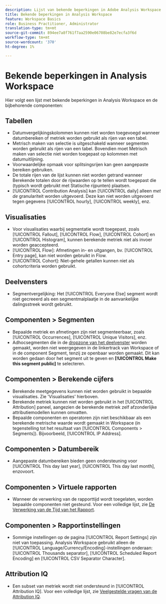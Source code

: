 ```yaml
---
description: Lijst van bekende beperkingen in Adobe Analysis Workspace en de bijbehorende onderdelen
title: Bekende beperkingen in Analysis Workspace
feature: Workspace Basics
role: Business Practitioner, Administrator
translation-type: tm+mt
source-git-commit: 894ee7a8f761f7aa2590e06708be82e7ecfa3f6d
workflow-type: tm+mt
source-wordcount: '370'
ht-degree: 1%

---
```



# Bekende beperkingen in Analysis Workspace

Hier volgt een lijst met bekende beperkingen in Analysis Workspace en de bijbehorende componenten:

## Tabellen

* Datumvergelijkingskolommen kunnen niet worden toegevoegd wanneer datumbereiken of metriek worden gebruikt als rijen van een tabel.
* Metrisch maken van selectie is uitgeschakeld wanneer segmenten worden gebruikt als rijen van een tabel. Bovendien moet Metrisch maken van selectie niet worden toegepast op kolommen met datumuitlijning.
* Voorwaardelijke opmaak voor splitsingsrijen kan geen aangepaste bereiken gebruiken.
* De totale rijen van de lijst kunnen niet worden getrand wanneer Berekende totalen door de rijwaarden op te tellen wordt toegepast die (typisch wordt gebruikt met Statische rijpunten) plaatsen.
* [!UICONTROL Contribution Analysis] kan  [!UICONTROL daily] alleen _met de_ granulariteit worden uitgevoerd. Deze kan niet worden uitgevoerd tegen gegevens [!UICONTROL hourly], [!UICONTROL weekly], enz.

## Visualisaties

* Voor visualisaties waarbij segmentatie wordt toegepast, zoals [!UICONTROL Fallout], [!UICONTROL Flow], [!UICONTROL Cohort] en [!UICONTROL Histogram], kunnen berekende metriek niet als invoer worden geaccepteerd.
* [!UICONTROL Flow]: Afmetingen in- en uitgangen, bv.  [!UICONTROL Entry page], kan niet worden gebruikt in Flow.
* [!UICONTROL Cohort]: Niet-gehele getallen kunnen niet als cohortcriteria worden gebruikt.

## Deelvensters

* Segmentvergelijking: Het [!UICONTROL Everyone Else] segment wordt niet gecreeerd als een segmentmalplaatje in de aanvankelijke dalingsstreek wordt gebruikt.

## Componenten > Segmenten

* Bepaalde metriek en afmetingen zijn niet segmenteerbaar, zoals [!UICONTROL Occurrences], [!UICONTROL Unique Visitors], enz.
* Adhocsegmenten die in de [dropzone van het deelvenster](https://docs.adobe.com/content/help/en/analytics/analyze/analysis-workspace/panels/panels.html) worden gemaakt, worden niet weergegeven in de linkertrack van Workspace of in de component Segment, tenzij ze openbaar worden gemaakt. Dit kan worden gedaan door het segment uit te geven en **[!UICONTROL Make this segment public]** te selecteren.

## Componenten > Berekende cijfers

* Berekende meetgegevens kunnen niet worden gebruikt in bepaalde visualisaties. Zie &#39;Visualisaties&#39; hierboven.
* Berekende metriek kunnen niet worden gebruikt in het [!UICONTROL Attribution] paneel, aangezien de berekende metriek zelf afzonderlijke attributiemodellen kunnen omvatten.
* Bepaalde componenten en operatoren zijn niet beschikbaar als een berekende metrische waarde wordt gemaakt in Workspace (in tegenstelling tot het resultaat van [!UICONTROL Components > Segments]). Bijvoorbeeld, [!UICONTROL IP Address].

## Componenten > Datumbereik

* Aangepaste datumbereiken bieden geen ondersteuning voor [!UICONTROL This day last year], [!UICONTROL This day last month], enzovoort.

## Componenten > Virtuele rapporten

* Wanneer de verwerking van de rapporttijd wordt toegelaten, worden bepaalde componenten niet gesteund. Voor een volledige lijst, zie [De Verwerking van de Tijd van het Rapport](/help/components/vrs/vrs-report-time-processing.md).

## Componenten > Rapportinstellingen

* Sommige instellingen op de pagina [!UICONTROL Report Settings] zijn niet van toepassing. Analysis Workspace gebruikt alleen de [!UICONTROL Language/Currency/Encoding]-instellingen onderaan: [!UICONTROL Thousands separator], [!UICONTROL Scheduled Report Encoding] en [!UICONTROL CSV Separator Character].

## Attribution IQ

* Een subset van metriek wordt niet ondersteund in [!UICONTROL Attribution IQ]. Voor een volledige lijst, zie [Veelgestelde vragen van de Attribution IQ](../attribution/faq.md).
